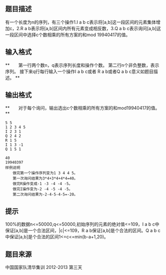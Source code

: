 


## 题目描述
有一个长度为n的序列，有三个操作1.I a b c表示将[a,b]这一段区间的元素集体增加c，2.R a b表示将[a,b]区间内所有元素变成相反数，3.Q a b c表示询问[a,b]这一段区间中选择c个数相乘的所有方案的和mod 19940417的值。
## 输入格式
**　　第一行两个数n，q表示序列长度和操作个数。
第二行n个非负整数，表示序列。
接下来q行每行输入一个操作I a b c或者 R a b或者Q a b c意义如题目描述。
** 
## 输出格式
**　　对于每个询问，输出选出c个数相乘的所有方案的和mod19940417的值。
** 

```input1
5 5
1 2 3 4 5
I 2 3 1
Q 2 4 2
R 1 5
I 1 3 -1
Q 1 5 1

```

```output1
40
19940397
样例说明
　　做完第一个操作序列变为1 3 4 4 5。
　　第一次询问结果为3*4+3*4+4*4=40。
　　做完R操作变成-1 -3 -4 -4 -5。
　　做完I操作变为-2 -4 -5 -4 -5。
　　第二次询问结果为-2-4-5-4-5=-20。
```

## 提示
100%的数据n<=50000,q<=50000,初始序列的元素的绝对值<=109，I a b c中保证[a,b]是一个合法区间，|c|<=109，R a b保证[a,b]是个合法的区间。Q a b c中保证[a,b]是个合法的区间1<=c<=min(b-a+1,20)。
## 题目来源
中国国家队清华集训 2012-2013 第三天


